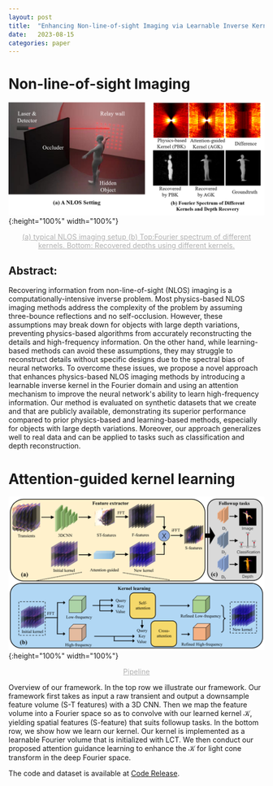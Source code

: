 ```yaml
---
layout: post
title:  "Enhancing Non-line-of-sight Imaging via Learnable Inverse Kernel and Attention Mechanisms"
date:   2023-08-15
categories: paper
---
```


<script type="text/x-mathjax-config">
  MathJax.Hub.Config({
    tex2jax: {
      inlineMath: [ ['$','$'], ["\\(","\\)"] ],
      processEscapes: true
    }
  });
</script>
<script type="text/javascript"
        src="https://cdn.mathjax.org/mathjax/latest/MathJax.js?config=TeX-AMS-MML_HTMLorMML">
</script>
# Non-line-of-sight Imaging


![tt](/assets/Attention_image/teaser.png " "){:height="100%" width="100%"}
<center style="font-size:14px;color:#B0B0B0;text-decoration:underline">(a) typical NLOS imaging setup (b) Top:Fourier spectrum of different kernels. Bottom: Recovered depths using different kernels.  </center>



## Abstract:
 Recovering information from non-line-of-sight (NLOS) imaging is a computationally-intensive inverse problem. Most physics-based NLOS imaging methods address the complexity of the problem by assuming three-bounce reflections and no self-occlusion. However, these assumptions may break down for objects with large depth variations, preventing physics-based algorithms from accurately reconstructing the details and high-frequency information. On the other hand, while learning-based methods can avoid these assumptions, they may struggle to reconstruct details without specific designs due to the spectral bias of neural networks. To overcome these issues, we propose a novel approach that enhances physics-based NLOS imaging methods by introducing a learnable inverse kernel in the Fourier domain and using an attention mechanism to improve the neural network's ability to learn high-frequency information. Our method is evaluated on synthetic datasets that we create and that are publicly available, demonstrating its superior performance compared to prior physics-based and learning-based methods, especially for objects with large depth variations. Moreover, our approach generalizes well to real data and can be applied to tasks such as classification and depth reconstruction.



# Attention-guided kernel learning

![c](/assets/Attention_image/pp.png "Pipeline of Attention-guided kernel learning"){:height="100%" width="100%"}
<center style="font-size:14px;color:#B0B0B0;text-decoration:underline">Pipeline</center> 

Overview of our framework. In the top row we illustrate our framework. Our framework first takes as input a raw transient and output a downsample feature volume (S-T features) with a 3D CNN. Then we map the feature volume into a Fourier space so as to convolve with our learned kernel $\mathcal{K}$, yielding spatial features (S-feature) that suits followup tasks. In the bottom row, we show how we learn our kernel. Our kernel is implemented as a learnable Fourier volume that is initialized with LCT. We then conduct our proposed attention guidance learning to enhance the $\mathcal{K}$ for light cone transform in the deep Fourier space.

<!-- ![cc](/assets/OIvOC_images/resultsGalleryWithBar.jpg "Reconstruction evaluation using transients measured from our calibrated NLOS imaging system"){:height="100%" width="100%"}
<center style="font-size:14px;color:#B0B0B0;text-decoration:underline">Reconstruction evaluation using transients measured from our calibrated NLOS imaging system</center> -->
The code and dataset is available at [Code Release][code].

<!-- [arXiv]: https://arxiv.org/abs/2101.00373 -->
[code]: https://github.com/SHTCyuyh/Nlos_Learnable_Inverse_Kernel/tree/main
